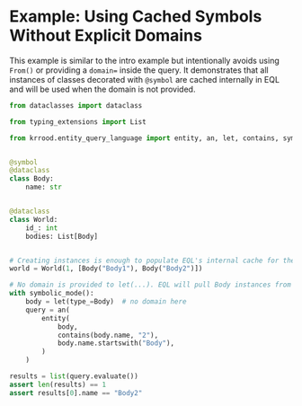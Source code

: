# Example: Using Cached Symbols Without Explicit Domains

This example is similar to the intro example but intentionally avoids using `From()` or providing a `domain=` inside the query. It demonstrates that all instances of classes decorated with `@symbol` are cached internally in EQL and will be used when the domain is not provided.

```python
from dataclasses import dataclass

from typing_extensions import List

from krrood.entity_query_language import entity, an, let, contains, symbolic_mode, symbol


@symbol
@dataclass
class Body:
    name: str


@dataclass
class World:
    id_: int
    bodies: List[Body]


# Creating instances is enough to populate EQL's internal cache for the type Body
world = World(1, [Body("Body1"), Body("Body2")])

# No domain is provided to let(...). EQL will pull Body instances from its cache.
with symbolic_mode():
    body = let(type_=Body)  # no domain here
    query = an(
        entity(
            body,
            contains(body.name, "2"),
            body.name.startswith("Body"),
        )
    )

results = list(query.evaluate())
assert len(results) == 1
assert results[0].name == "Body2"
```
